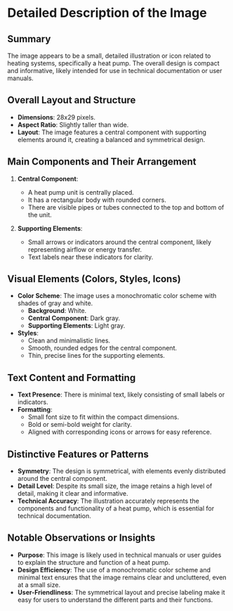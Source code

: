 # Detailed Description of the Image

## Summary
The image appears to be a small, detailed illustration or icon related to heating systems, specifically a heat pump. The overall design is compact and informative, likely intended for use in technical documentation or user manuals.

## Overall Layout and Structure
- **Dimensions**: 28x29 pixels.
- **Aspect Ratio**: Slightly taller than wide.
- **Layout**: The image features a central component with supporting elements around it, creating a balanced and symmetrical design.

## Main Components and Their Arrangement
1. **Central Component**:
   - A heat pump unit is centrally placed.
   - It has a rectangular body with rounded corners.
   - There are visible pipes or tubes connected to the top and bottom of the unit.

2. **Supporting Elements**:
   - Small arrows or indicators around the central component, likely representing airflow or energy transfer.
   - Text labels near these indicators for clarity.

## Visual Elements (Colors, Styles, Icons)
- **Color Scheme**: The image uses a monochromatic color scheme with shades of gray and white.
  - **Background**: White.
  - **Central Component**: Dark gray.
  - **Supporting Elements**: Light gray.
- **Styles**:
  - Clean and minimalistic lines.
  - Smooth, rounded edges for the central component.
  - Thin, precise lines for the supporting elements.

## Text Content and Formatting
- **Text Presence**: There is minimal text, likely consisting of small labels or indicators.
- **Formatting**:
  - Small font size to fit within the compact dimensions.
  - Bold or semi-bold weight for clarity.
  - Aligned with corresponding icons or arrows for easy reference.

## Distinctive Features or Patterns
- **Symmetry**: The design is symmetrical, with elements evenly distributed around the central component.
- **Detail Level**: Despite its small size, the image retains a high level of detail, making it clear and informative.
- **Technical Accuracy**: The illustration accurately represents the components and functionality of a heat pump, which is essential for technical documentation.

## Notable Observations or Insights
- **Purpose**: This image is likely used in technical manuals or user guides to explain the structure and function of a heat pump.
- **Design Efficiency**: The use of a monochromatic color scheme and minimal text ensures that the image remains clear and uncluttered, even at a small size.
- **User-Friendliness**: The symmetrical layout and precise labeling make it easy for users to understand the different parts and their functions.